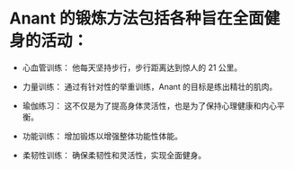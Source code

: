 # Anant 的锻炼方法包括各种旨在全面健身的活动：

- 心血管训练： 他每天坚持步行，步行距离达到惊人的 21 公里。

- 力量训练： 通过有针对性的举重训练，Anant 的目标是练出精壮的肌肉。

- 瑜伽练习： 这不仅是为了提高身体灵活性，也是为了保持心理健康和内心平衡。

- 功能训练： 增加锻炼以增强整体功能性体能。

- 柔韧性训练： 确保柔韧性和灵活性，实现全面健身。